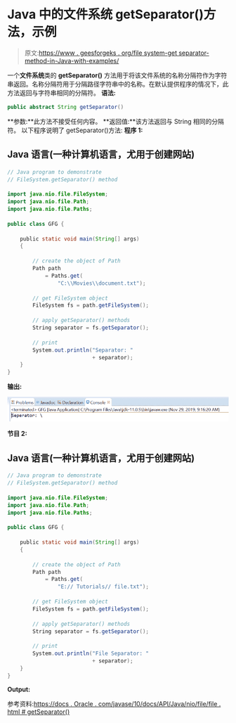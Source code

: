 # Java 中的文件系统 getSeparator()方法，示例

> 原文:[https://www . geesforgeks . org/file system-get separator-method-in-Java-with-examples/](https://www.geeksforgeeks.org/filesystem-getseparator-method-in-java-with-examples/)

一个**文件系统**类的 **getSeparator()** 方法用于将该文件系统的名称分隔符作为字符串返回。名称分隔符用于分隔路径字符串中的名称。在默认提供程序的情况下，此方法返回与字符串相同的分隔符。
**语法:**

```java
public abstract String getSeparator()
```

**参数:**此方法不接受任何内容。
**返回值:**该方法返回与 String 相同的分隔符。
以下程序说明了 getSeparator()方法:
**程序 1:**

## Java 语言(一种计算机语言，尤用于创建网站)

```java
// Java program to demonstrate
// FileSystem.getSeparator() method

import java.nio.file.FileSystem;
import java.nio.file.Path;
import java.nio.file.Paths;

public class GFG {

    public static void main(String[] args)
    {

        // create the object of Path
        Path path
            = Paths.get(
                "C:\\Movies\\document.txt");

        // get FileSystem object
        FileSystem fs = path.getFileSystem();

        // apply getSeparator() methods
        String separator = fs.getSeparator();

        // print
        System.out.println("Separator: "
                           + separator);
    }
}
```

**输出:**

![](img/6e64350e1a73ce695927b98108fca5ed.png)

**节目 2:**

## Java 语言(一种计算机语言，尤用于创建网站)

```java
// Java program to demonstrate
// FileSystem.getSeparator() method

import java.nio.file.FileSystem;
import java.nio.file.Path;
import java.nio.file.Paths;

public class GFG {

    public static void main(String[] args)
    {

        // create the object of Path
        Path path
            = Paths.get(
                "E:// Tutorials// file.txt");

        // get FileSystem object
        FileSystem fs = path.getFileSystem();

        // apply getSeparator() methods
        String separator = fs.getSeparator();

        // print
        System.out.println("File Separator: "
                           + separator);
    }
}
```

**Output:** 

参考资料:[https://docs . Oracle . com/javase/10/docs/API/Java/nio/file/file . html # getSeparator()](https://docs.oracle.com/javase/10/docs/api/java/nio/file/FileSystem.html#getSeparator())